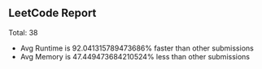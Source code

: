 ## LeetCode Report
Total:  38
* Avg Runtime is 92.041315789473686% faster than other submissions
* Avg Memory is 47.449473684210524% less than other submissions



